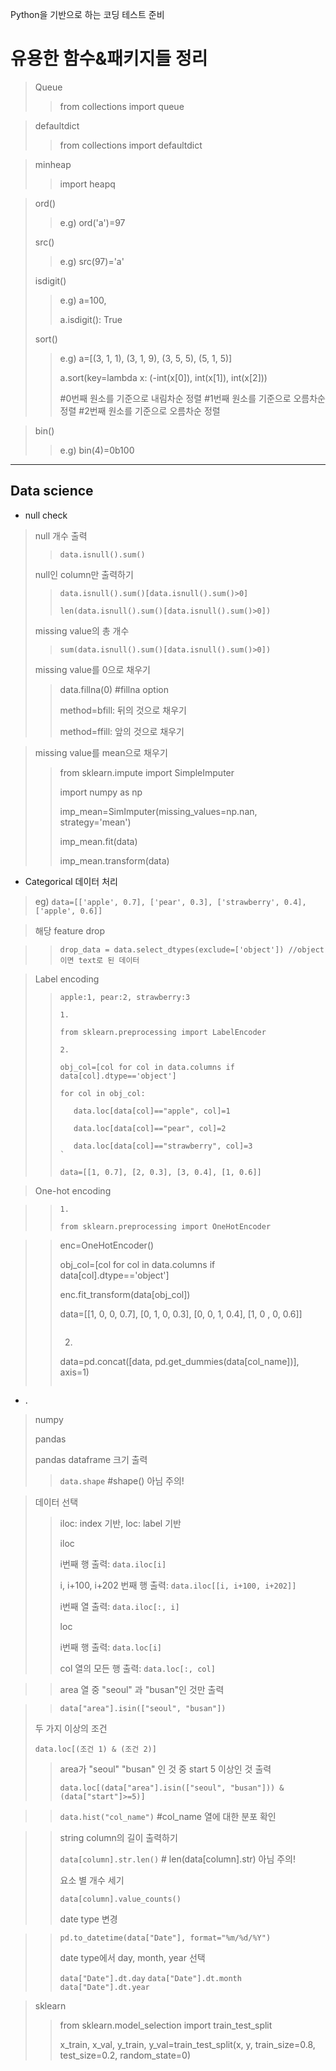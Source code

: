 Python을 기반으로 하는 코딩 테스트 준비

유용한 함수&패키지들 정리
==================
> Queue
> 
>> from collections import queue

> 
> defaultdict
> 
>> from collections import defaultdict

> 
> minheap
> 
>> import heapq
> 
  
>   ord()
>>  e.g) ord('a')=97
>   
>   src()
>>  e.g) src(97)='a'
>
>   isdigit()
>>  e.g) a=100, 
>>  
>>  a.isdigit(): True
>>  
>   sort()
>>  e.g) a=[(3, 1, 1), (3, 1, 9), (3, 5, 5), (5, 1, 5)]
>>  
>>  a.sort(key=lambda x: (-int(x[0]), int(x[1]), int(x[2])) 
>>  
>>  #0번째 원소를 기준으로 내림차순 정렬
>>  #1번째 원소를 기준으로 오름차순 정렬
>>  #2번째 원소를 기준으로 오름차순 정렬
>>  

> bin()
>> e.g) bin(4)=0b100


_________________________________________________________

## Data science

- null check
> null 개수 출력
>> 
>> `data.isnull().sum()`
>> 
> null인 column만 출력하기
>> 
>> `data.isnull().sum()[data.isnull().sum()>0]`
>> 
>> `len(data.isnull().sum()[data.isnull().sum()>0])`
>>
> missing value의 총 개수
>> 
>> `sum(data.isnull().sum()[data.isnull().sum()>0])`
>> 
> missing value를 0으로 채우기
>> data.fillna(0)
>>  #fillna option
>>  
>>    method=bfill: 뒤의 것으로 채우기
>>    
>>    method=ffill: 앞의 것으로 채우기

> missing value를 mean으로 채우기
>> 
>> from sklearn.impute import SimpleImputer
>> 
>> import numpy as np
>>
>> imp_mean=SimImputer(missing_values=np.nan, strategy='mean')
>> 
>> imp_mean.fit(data)
>> 
>> imp_mean.transform(data)

- Categorical 데이터 처리
> eg) `data=[['apple', 0.7], ['pear', 0.3], ['strawberry', 0.4], ['apple', 0.6]]`

> 해당 feature drop

>> `drop_data = data.select_dtypes(exclude=['object']) //object이면 text로 된 데이터`

> Label encoding
>> 
>> `apple:1, pear:2, strawberry:3 `
>> 
>> ```
>> 1. 
>> 
>> from sklearn.preprocessing import LabelEncoder
>> 
>> 2. 
>> 
>> obj_col=[col for col in data.columns if data[col].dtype=='object']
>> 
>> for col in obj_col:
>> 
>>    data.loc[data[col]=="apple", col]=1
>>    
>>    data.loc[data[col]=="pear", col]=2
>>    
>>    data.loc[data[col]=="strawberry", col]=3
>>`
>> ```
>> 
>> `data=[[1, 0.7], [2, 0.3], [3, 0.4], [1, 0.6]]`

> One-hot encoding

>> ```
>> 1. 
>> 
>> from sklearn.preprocessing import OneHotEncoder

>> enc=OneHotEncoder()
>> 
>> obj_col=[col for col in data.columns if data[col].dtype=='object']
>>
>> enc.fit_transform(data[obj_col])
>> 
>> data=[[1, 0, 0, 0.7], [0, 1, 0, 0.3], [0, 0, 1, 0.4], [1, 0 , 0, 0.6]]
>> 
>> ```
>> 
>> ```
>> 2.
>> 
>> data=pd.concat([data, pd.get_dummies(data[col_name])], axis=1)
>> ```

- .

> numpy
> 
> pandas
> 
> pandas dataframe 크기 출력
> 
>> `data.shape`  #shape() 아님 주의!

> 데이터 선택
> 
>> iloc: index 기반, loc: label 기반 
>> 
>> iloc
>> 
>> i번째 행 출력: `data.iloc[i]`
>> 
>> i, i+100, i+202 번째 행 출력: `data.iloc[[i, i+100, i+202]]`
>> 
>> i번째 열 출력: `data.iloc[:, i]`
>> 
>> loc
>> 
>> i번째 행 출력: `data.loc[i]`
>> 
>> col 열의 모든 행 출력: `data.loc[:, col]`
>> 

>> area 열 중 "seoul" 과 "busan"인 것만 출력

>> `data["area"].isin(["seoul", "busan"])`
>> 
> 두 가지 이상의 조건
> 
> `data.loc[(조건 1) & (조건 2)]`
> 
>> area가 "seoul" "busan" 인 것 중 start 5 이상인 것 출력
>> 
>> `data.loc[(data["area"].isin(["seoul", "busan"])) & (data["start"]>=5)]`

>> `data.hist("col_name")` #col_name 열에 대한 분포 확인
>> 

>> string column의 길이 출력하기
>> 
>> `data[column].str.len()`  # len(data[column].str) 아님 주의!
>> 
>>  요소 별 개수 세기 
>> 
>> `data[column].value_counts()`
>> 
>> date type 변경

>> `pd.to_datetime(data["Date"], format="%m/%d/%Y")`
>> 
>> date type에서 day, month, year 선택
>> 
>> `data["Date"].dt.day`
>> `data["Date"].dt.month`
>> `data["Date"].dt.year`

>> 

>sklearn
>
>> from sklearn.model_selection import train_test_split
>> 
>> x_train, x_val, y_train, y_val=train_test_split(x, y, train_size=0.8, test_size=0.2, random_state=0)

